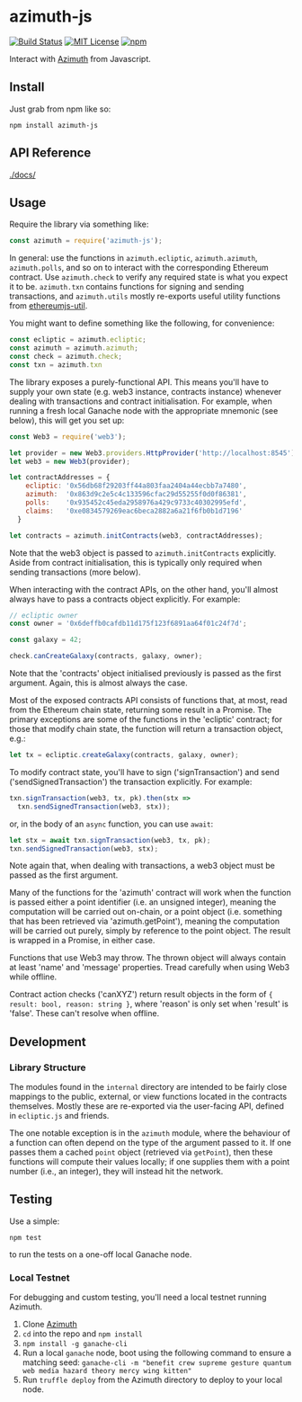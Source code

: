 # azimuth-js

[![Build Status](https://secure.travis-ci.org/urbit/azimuth-js.png)](http://travis-ci.org/urbit/azimuth-js)
[![MIT License](https://img.shields.io/badge/license-MIT-blue.svg)](https://github.com/urbit/azimuth-js/blob/master/LICENSE)
[![npm](https://img.shields.io/npm/v/azimuth-js.svg)](https://www.npmjs.com/package/azimuth-js)

Interact with [Azimuth](https://github.com/urbit/azimuth-solidity) from
Javascript.

## Install

Just grab from npm like so:

```
npm install azimuth-js
```

## API Reference

[./docs/](./docs/api.md)

## Usage

Require the library via something like:

```javascript
const azimuth = require('azimuth-js');
```

In general: use the functions in `azimuth.ecliptic`, `azimuth.azimuth`,
`azimuth.polls`, and so on to interact with the corresponding Ethereum
contract.  Use `azimuth.check` to verify any required state is what you expect
it to be.  `azimuth.txn` contains functions for signing and sending
transactions, and `azimuth.utils` mostly re-exports useful utility functions
from [ethereumjs-util](https://github.com/ethereumjs/ethereumjs-util).

You might want to define something like the following, for convenience:

```javascript
const ecliptic = azimuth.ecliptic;
const azimuth = azimuth.azimuth;
const check = azimuth.check;
const txn = azimuth.txn
```

The library exposes a purely-functional API.  This means you'll have to supply
your own state (e.g. web3 instance, contracts instance) whenever dealing with
transactions and contract initialisation.  For example, when running a fresh
local Ganache node with the appropriate mnemonic (see below), this will get you
set up:

```javascript
const Web3 = require('web3');

let provider = new Web3.providers.HttpProvider('http://localhost:8545');
let web3 = new Web3(provider);

let contractAddresses = {
    ecliptic: '0x56db68f29203ff44a803faa2404a44ecbb7a7480',
    azimuth:  '0x863d9c2e5c4c133596cfac29d55255f0d0f86381',
    polls:    '0x935452c45eda2958976a429c9733c40302995efd',
    claims:   '0xe0834579269eac6beca2882a6a21f6fb0b1d7196'
  }

let contracts = azimuth.initContracts(web3, contractAddresses);
```

Note that the web3 object is passed to `azimuth.initContracts` explicitly.
Aside from contract initialisation, this is typically only required when
sending transactions (more below).

When interacting with the contract APIs, on the other hand, you'll almost
always have to pass a contracts object explicitly.  For example:

```javascript
// ecliptic owner
const owner = '0x6deffb0cafdb11d175f123f6891aa64f01c24f7d';

const galaxy = 42;

check.canCreateGalaxy(contracts, galaxy, owner);
```

Note that the 'contracts' object initialised previously is passed as the first
argument.  Again, this is almost always the case.

Most of the exposed contracts API consists of functions that, at most, read
from the Ethereum chain state, returning some result in a Promise.  The primary
exceptions are some of the functions in the 'ecliptic' contract; for those
that modify chain state, the function will return a transaction object, e.g.:

```javascript
let tx = ecliptic.createGalaxy(contracts, galaxy, owner);
```

To modify contract state, you'll have to sign ('signTransaction') and send
('sendSignedTransaction') the transaction explicitly.  For example:

```javascript
txn.signTransaction(web3, tx, pk).then(stx =>
  txn.sendSignedTransaction(web3, stx));
```

or, in the body of an `async` function, you can use `await`:

```javascript
let stx = await txn.signTransaction(web3, tx, pk);
txn.sendSignedTransaction(web3, stx);
```

Note again that, when dealing with transactions, a web3 object must be passed
as the first argument.

Many of the functions for the 'azimuth' contract will work when the function is
passed either a point identifier (i.e. an unsigned integer), meaning the
computation will be carried out on-chain, or a point object (i.e. something that
has been retrieved via 'azimuth.getPoint'), meaning the computation will be
carried out purely, simply by reference to the point object.  The result is
wrapped in a Promise, in either case.

Functions that use Web3 may throw. The thrown object will always contain at
least 'name' and 'message' properties. Tread carefully when using Web3 while
offline.

Contract action checks ('canXYZ') return result objects in the form of `{
result: bool, reason: string }`, where 'reason' is only set when 'result' is
'false'.  These can't resolve when offline.

## Development

### Library Structure

The modules found in the `internal` directory are intended to be fairly close
mappings to the public, external, or view functions located in the contracts
themselves.  Mostly these are re-exported via the user-facing API, defined in
`ecliptic.js` and friends.

The one notable exception is in the `azimuth` module, where the behaviour of a
function can often depend on the type of the argument passed to it.  If one
passes them a cached `point` object (retrieved via `getPoint`), then these
functions will compute their values locally; if one supplies them with a point
number (i.e., an integer), they will instead hit the network.

## Testing

Use a simple:

`npm test`

to run the tests on a one-off local Ganache node.

### Local Testnet

For debugging and custom testing, you'll need a local testnet running Azimuth.

1. Clone [Azimuth](https://github.com/urbit/azimuth-solidity)
2. `cd` into the repo and `npm install`
3. `npm install -g ganache-cli`
3. Run a local `ganache` node, boot using the following command to ensure a matching seed:
   `ganache-cli -m "benefit crew supreme gesture quantum web media hazard theory mercy wing kitten"`
4. Run `truffle deploy` from the Azimuth directory to deploy to your local node.
